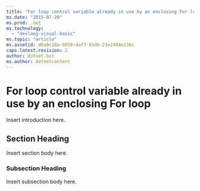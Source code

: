 ```yaml
---
title: "For loop control variable already in use by an enclosing For loop"
ms.date: "2015-07-20"
ms.prod: .net
ms.technology: 
  - "devlang-visual-basic"
ms.topic: "article"
ms.assetid: d6a0c28a-0050-4af7-81d6-23e2404e136c
caps.latest.revision: 2
author: dotnet-bot
ms.author: dotnetcontent
---
```

# For loop control variable already in use by an enclosing For loop
Insert introduction here.  
  
## Section Heading  
 Insert section body here.  
  
### Subsection Heading  
 Insert subsection body here.
